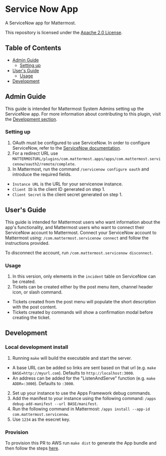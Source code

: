 # Service Now App

A ServiceNow app for Mattermost.

This repository is licensed under the [Apache 2.0 License](https://github.com/mattermost/mattermost-plugin-github/blob/master/LICENSE).

## Table of Contents

 - [Admin Guide](#admin-guide)
    - [Setting up](#setting-up)    
 - [User's Guide](#users-guide)
    - [Usage](#usage)    
 - [Development](#development)

## Admin Guide

This guide is intended for Mattermost System Admins setting up the ServiceNow app. For more information about contributing to this plugin, visit the [Development section](#development).

### Setting up

1. OAuth must be configured to use ServiceNow. In order to configure ServiceNow, refer to the [ServiceNow documentation](https://docs.servicenow.com/bundle/paris-platform-administration/page/administer/security/task/t_CreateEndpointforExternalClients.html).
2. For a redirect URL use `MATTERMOSTURL/plugins/com.mattermost.apps/apps/com.mattermost.servicenow/oauth2/remote/complete`.
3. In Mattermost, run the command `/servicenow configure oauth` and introduce the required fields.
  - `Instance URL` is the URL for your servicenow instance.
  - `Client ID` is the client ID generated on step 1.
  - `Client Secret` is the client secret generated on step 1.

## User's Guide

This guide is intended for Mattermost users who want information about the app's functionality, and Mattermost users who want to connect their ServiceNow account to Mattermost. Connect your ServiceNow account to Mattermost using: `/com.mattermost.servicenow connect` and follow the instructions provided.

To disconnect the account, run `/com.mattermost.servicenow disconnect`.

### Usage

1. In this version, only elements in the `incident` table on ServiceNow can be created.
2. Tickets can be created either by the post menu item, channel header icon, or slash command.
  - Tickets created from the post menu will populate the short description with the post content.
  - Tickets created by commands will show a confirmation modal before creating the ticket.

## Development

### Local development install

1. Running `make` will build the executable and start the server.
  - A base URL can be added so links are sent based on that url (e.g. `make BASE=http://myurl.com`). Defaults to `http://localhost:3000`.
  - An address can be added for the "ListenAndServe" function (e.g. `make ADDR=:3000`). Defaults to `:3000`.
2. Set up your instance to use the Apps Framework debug commands.
3. Add the manifest to your instance using the following command: `/apps debug-add-manifest --url BASE/manifest`.
4. Run the following command in Mattermost: `/apps install --app-id com.mattermost.servicenow`.
5. Use `1234` as the esecret key.

### Provision

To provision this PR to AWS run `make dist` to generate the App bundle and then follow the steps [here](https://github.com/mattermost/mattermost-plugin-apps#provisioning).

